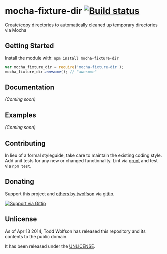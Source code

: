 # mocha-fixture-dir [![Build status](https://travis-ci.org/twolfson/mocha-fixture-dir.png?branch=master)](https://travis-ci.org/twolfson/mocha-fixture-dir)

Create/copy directories to automatically cleaned up temporary directories via Mocha

## Getting Started
Install the module with: `npm install mocha-fixture-dir`

```javascript
var mocha_fixture_dir = require('mocha-fixture-dir');
mocha_fixture_dir.awesome(); // "awesome"
```

## Documentation
_(Coming soon)_

## Examples
_(Coming soon)_

## Contributing
In lieu of a formal styleguide, take care to maintain the existing coding style. Add unit tests for any new or changed functionality. Lint via [grunt](https://github.com/gruntjs/grunt) and test via `npm test`.

## Donating
Support this project and [others by twolfson][gittip] via [gittip][].

[![Support via Gittip][gittip-badge]][gittip]

[gittip-badge]: https://rawgithub.com/twolfson/gittip-badge/master/dist/gittip.png
[gittip]: https://www.gittip.com/twolfson/

## Unlicense
As of Apr 13 2014, Todd Wolfson has released this repository and its contents to the public domain.

It has been released under the [UNLICENSE][].

[UNLICENSE]: UNLICENSE
